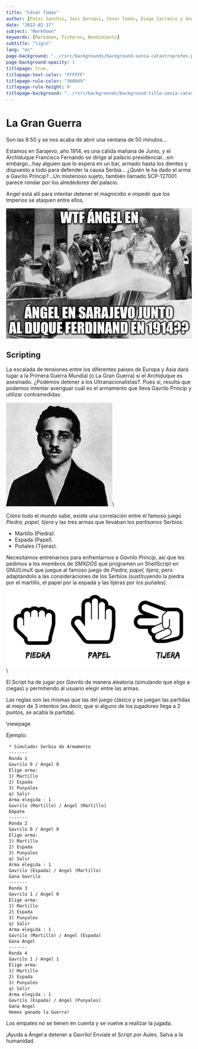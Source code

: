 ```yaml
---
title: "César Tomás"
author: [Patxi Sanchis, Javi Daroqui, César Tomás, Diego Carrasco y Angel Berlanas]
date: "2022-02-17"
subject: "Markdown"
keywords: [Markdown, Ficheros, Rendimiento]
subtitle: "ligro"
lang: "es"
page-background: "../rsrc/backgrounds/background-senia-catastroprofes.pdf"
page-background-opacity: 1
titlepage: true,
titlepage-text-color: "FFFFFF"
titlepage-rule-color: "360049"
titlepage-rule-height: 0
titlepage-background: "../rsrc/backgrounds/background-title-senia-catastroprofes.pdf"
---
```


# La Gran Guerra

Son las 8:50 y se nos acaba de abrir una ventana de 50 minutos...

Estamos en Sarajevo, año 1914, es una cálida mañana de Junio, y el Archiduque Francisco Fernando se dirige al palacio presidencial...sin embargo...hay alguien que lo espera en un bar, armado hasta los dientes y dispuesto a todo para defender la causa Serbia... ¿Quién le ha dado el arma  a Gavrilo Princip?...Un misterioso sujeto, también llamado SCP-127001 parece rondar por los alrededores del palacio.

Angel está allí para intentar detener el magnicidio e impedir que los Imperios se ataquen entre ellos.

![Angel](imgs/angel.jpg)

## Scripting

La escalada de tensiones entre los diferentes paises de Europa y Asia dará lugar a la Primera Guerra Mundial (o La Gran Guerra) si el Archiduque es asesinado. ¿Podemos detener a los Ultranacionalistas?. Pues sí, resulta que podemos intentar averiguar cuál es el armamento que lleva Gavrilo Princip y utilizar contramedidas.


![Gavrilo](imgs/Gavrilloprincip.jpg)\

Cómo todo el mundo sabe, existe una correlación entre el famoso juego *Piedra, papel, tijera* y las tres armas que llevaban los *partisanos* Serbios:

- Martillo (Piedra).
- Espada (Papel).
- Puñales (Tijeras).

Necesitamos entrenarnos para enfrentarnos a *Gavrilo Princip*, así que les pedimos a los miembros de *SMXDOS* que programen un ShellScript en GNU/LinuX que juegue al famoso juego de *Piedra, papel, tijera*, pero adaptándolo a las consideraciones de los Serbios (sustituyendo la piedra por el martillo, el papel por la espada y las tijeras por los puñales).

![Piedra, papel y tijera](imgs/piedrapapeltijera.png)\


El Script ha de jugar por *Gavrilo* de manera aleatoria (simulando que elige a ciegas) y permitiendo al usuario elegir entre las armas.

Las reglas son las mismas que las del juego clásico y se juegan las partidas al mejor de 3 intentos  (es decir, que si alguno de los jugadores llega a 2 puntos, se acaba la partida).

\newpage 

Ejemplo:
```shell
 * Simulador Serbio de Armamento
 -------
 Ronda 1
 Gavrilo 0 / Angel 0
 Elige arma:
 1) Martillo
 2) Espada
 3) Punyales
 q) Salir
 Arma elegida : 1
 Gavrilo (Martillo) / Angel (Martillo)
 Empate
 -------
 Ronda 2
 Gavrilo 0 / Angel 0
 Elige arma:
 1) Martillo
 2) Espada
 3) Punyales
 q) Salir
 Arma elegida : 1
 Gavrilo (Espada) / Angel (Martillo)
 Gana Gavrilo
 -------
 Ronda 3
 Gavrilo 1 / Angel 0
 Elige arma:
 1) Martillo
 2) Espada
 3) Punyales
 q) Salir
 Arma elegida : 1
 Gavrilo (Martillo) / Angel (Espada)
 Gana Angel
 -------
 Ronda 4
 Gavrilo 1 / Angel 1
 Elige arma:
 1) Martillo
 2) Espada
 3) Punyales
 q) Salir
 Arma elegida : 1
 Gavrilo (Espada) / Angel (Punyales)
 Gana Angel
 Hemos ganado la Guerra!
```


Los empates no se tienen en cuenta y se vuelve a realizar la jugada.

¡Ayuda a Ángel a detener a Gavrilo! Envíale el Script por Aules. Salva a la humanidad.

